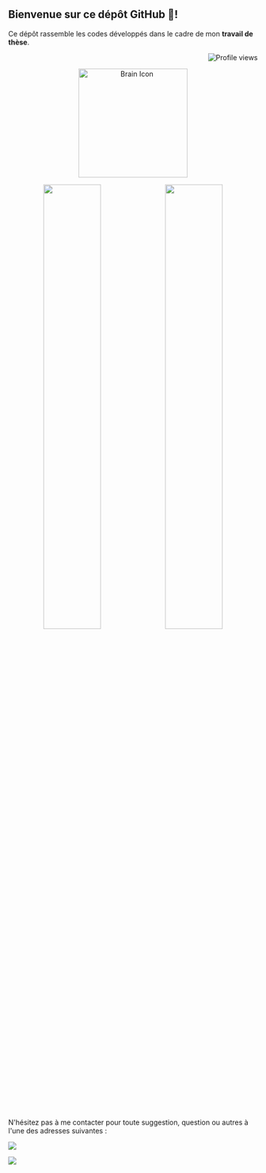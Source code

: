 ## Bienvenue sur ce dépôt GitHub 👋!

Ce dépôt rassemble les codes développés dans le cadre de mon **travail de thèse**.  

<p align="right">
  <img src="https://komarev.com/ghpvc/?username=TheseAdama&label=Views&color=grey&style=flat-square" alt="Profile views"/>
</p>

<p align="center">
  <img width="220" src="https://cdn-icons-png.flaticon.com/512/1829/1829520.png" alt="Brain Icon"/><br>
</p>



<p align="center">
  <img width="48%" src="https://github-readme-stats.vercel.app/api?username=TheseAdama&show_icons=true&theme=highcontrast" />
  <img width="48%" src="https://github-readme-streak-stats.herokuapp.com/?user=TheseAdama&theme=highcontrast" />
</p>

N'hésitez pas à me contacter pour toute suggestion, question ou autres à l'une des adresses suivantes : 

[<img src="https://img.shields.io/badge/Gmail-theseadama2022@gmail.com-informational?style=for-the-badge&labelColor=black&logo=gmail&logoColor=29bb89&&color=29bb89"/>][gmail]

[gmail]:(mailto:theseadama2022@gmail.com)

[<img src="https://img.shields.io/badge/Gmail-adambarry207@gmail.com-informational?style=for-the-badge&labelColor=black&logo=gmail&logoColor=29bb89&&color=29bb89"/>][gmail]

[gmail]:(mailto:adambarry207@gmail.com)

